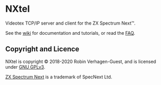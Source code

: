 # NXtel

Videotex TCP/IP server and client for the ZX Spectrum Next™.

See the [wiki](https://github.com/Threetwosevensixseven/NXtel/wiki) for documentation and tutorials, or read the [FAQ](https://github.com/Threetwosevensixseven/NXtel/wiki/FAQ).

## Copyright and Licence
NXtel is copyright © 2018-2020 Robin Verhagen-Guest, and is licensed under [GNU GPLv3](https://github.com/Threetwosevensixseven/NXtel/blob/master/LICENSE).

[ZX Spectrum Next](https://www.specnext.com/about/) is a trademark of SpecNext Ltd.
